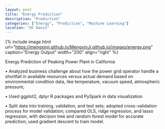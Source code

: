 ```yaml
---
layout: post
title: "Energy Prediction"
description: "Prediction"
categories: ["Energy", "Prediction", "Machine Learning"]
location: "UC Davis"
---
```


{% include image.html url="https://mengxinji.github.io/MengxinJi.github.io/images/energy.png" caption="Energy Output" width="200" align="right" %}

Energy Prediction of Peaking Power Plant in California 

• Analyzed business challenge about how the power grid operator handle a shortfall in available resources versus actual demand based on environmental condition data, like temperature, vacuum speed, atmospheric pressure;

• Used ggplot2, dplyr R packages and PySpark in data visualization

• Split data into training, validation, and test sets; adopted cross-validation process for model validation; compared OLS, ridge regression, and lasso regression, with decision tree and random forest model for accurate prediction; used gradient descent to train model.
